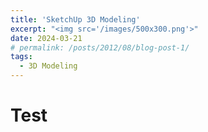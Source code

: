 ```yaml
---
title: 'SketchUp 3D Modeling'
excerpt: "<img src='/images/500x300.png'>"
date: 2024-03-21
# permalink: /posts/2012/08/blog-post-1/
tags:
  - 3D Modeling
---
```


# Test